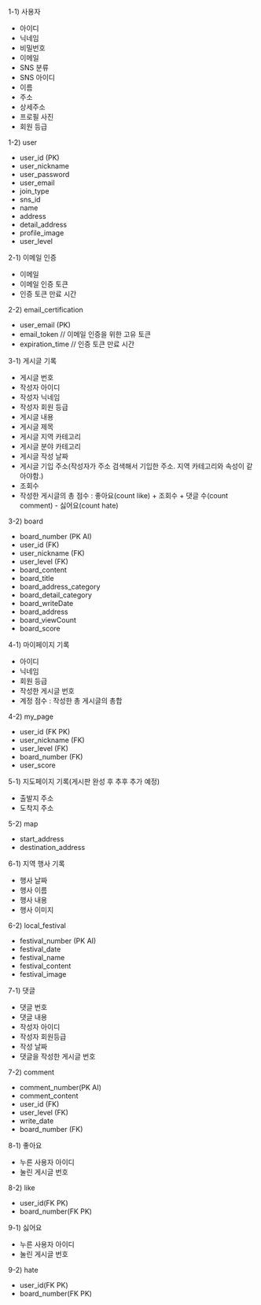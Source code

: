 
1-1) 사용자
 
- 아이디
- 닉네임
- 비밀번호
- 이메일
- SNS 분류
- SNS 아이디
- 이름
- 주소
- 상세주소
- 프로필 사진
- 회원 등급


1-2) user

- user_id (PK)
- user_nickname
- user_password
- user_email
- join_type
- sns_id
- name
- address
- detail_address
- profile_image
- user_level

2-1) 이메일 인증

- 이메일
- 이메일 인증 토큰
- 인증 토큰 만료 시간

2-2) email_certification

- user_email (PK)
- email_token // 이메일 인증을 위한 고유 토큰
- expiration_time // 인증 토큰 만료 시간


3-1) 게시글 기록

- 게시글 번호
- 작성자 아이디
- 작성자 닉네임
- 작성자 회원 등급
- 게시글 내용
- 게시글 제목
- 게시글 지역 카테고리
- 게시글 분야 카테고리
- 게시글 작성 날짜
- 게시글 기입 주소(작성자가 주소 검색해서 기입한 주소. 지역 카테고리와 속성이 같아야함.)
- 조회수
- 작성한 게시글의 총 점수 : 좋아요(count like) + 조회수 + 댓글 수(count comment) - 싫어요(count hate)

3-2) board

- board_number (PK AI)
- user_id (FK)
- user_nickname (FK)
- user_level (FK)
- board_content
- board_title
- board_address_category
- board_detail_category
- board_writeDate
- board_address
- board_viewCount
- board_score


4-1) 마이페이지 기록

- 아이디
- 닉네임
- 회원 등급
- 작성한 게시글 번호
- 계정 점수 : 작성한 총 게시글의 총합

4-2) my_page

- user_id (FK PK)
- user_nickname (FK)
- user_level (FK)
- board_number (FK)
- user_score


5-1) 지도페이지 기록(게시판 완성 후 추후 추가 예정)

- 출발지 주소
- 도착지 주소

5-2) map

- start_address 
- destination_address 


6-1) 지역 행사 기록
- 행사 날짜
- 행사 이름
- 행사 내용
- 행사 이미지

6-2) local_festival
- festival_number (PK AI)
- festival_date
- festival_name
- festival_content
- festival_image

7-1) 댓글

- 댓글 번호
- 댓글 내용
- 작성자 아이디
- 작성자 회원등급
- 작성 날짜
- 댓글을 작성한 게시글 번호

7-2) comment

- comment_number(PK AI)
- comment_content
- user_id (FK)
- user_level (FK)
- write_date
- board_number (FK)

8-1) 좋아요
- 누른 사용자 아이디
- 눌린 게시글 번호

8-2) like
- user_id(FK PK)
- board_number(FK PK)

9-1) 싫어요
- 누른 사용자 아이디
- 눌린 게시글 번호

9-2) hate
- user_id(FK PK)
- board_number(FK PK)